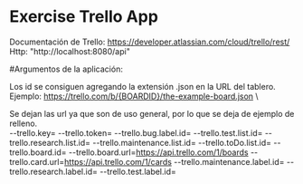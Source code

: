 # Exercise Trello App
 
 
 Documentación de Trello: https://developer.atlassian.com/cloud/trello/rest/ \
 Http:  "http://localhost:8080/api"
 
 #Argumentos de la aplicación:
 
 Los id se consiguen agregando la extensión .json en la URL del tablero. Ejemplo:  https://trello.com/b/{BOARDID}/the-example-board.json \
 
 Se dejan las url ya que son de uso general, por lo que se deja de ejemplo de relleno. \
 --trello.key= --trello.token= --trello.bug.label.id= --trello.test.list.id= --trello.research.list.id= --trello.maintenance.list.id= --trello.toDo.list.id= --trello.board.id= --trello.board.url=https://api.trello.com/1/boards --trello.card.url=https://api.trello.com/1/cards --trello.maintenance.label.id= --trello.research.label.id= --trello.test.label.id=
